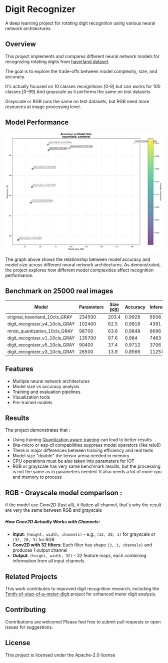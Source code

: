 # Digit Recognizer

A deep learning project for rotating digit recognition using various neural network architectures.

## Overview

This project implements and compares different neural network models for recognizing rotating digits from [haverland dataset](https://github.com/haverland/Tenth-of-step-of-a-meter-digit). 

The goal is to explore the trade-offs between model complexity, size, and accuracy.

It's actually focused on 10 classes recognitions [0-9] but can works for 100 classes [0-99] And grayscale as it performs the same on test datasets

Grayscale or RGB runs the same on test datasets, but RGB need more resources at image processing level.

## Model Performance

![Accuracy vs Model Size](imgs/accuracy_vs_size.png)

The graph above shows the relationship between model accuracy and model size across different neural network architectures. As demonstrated, the project explores how different model complexities affect recognition performance.

## Benchmark on 25000 real images

| Model                          | Parameters | Size (KB) | Accuracy | Inferences/sec |
| ------------------------------ | ---------- | --------- | -------- | -------------- |
| original_haverland_10cls_GRAY  | 234500     | 203.4     | 0.9928   | 6508           |
| digit_recognizer_v4_10cls_GRAY | 102400     | 62.5      | 0.9919   | 4391           |
| mnist_quantization_10cls_GRAY  | 98700      | 63.6      | 0.9848   | 6696           |
| digit_recognizer_v1_10cls_GRAY | 135700     | 97.6      | 0.984    | 7463           |
| digit_recognizer_v5_10cls_GRAY | 90400      | 37.4      | 0.9712   | 3706           |
| digit_recognizer_v3_10cls_GRAY | 26500      | 13.9      | 0.8566   | 11257          |

## Features

- Multiple neural network architectures
- Model size vs accuracy analysis
- Training and evaluation pipelines
- Visualization tools
- Pre-trained models

## Results

The project demonstrates that :

 - Using training [Quantization aware training](https://www.tensorflow.org/model_optimization/guide/quantization/training) can lead to better results
 - tlite-micro or esp-dl compabilities suppress model operators (like relu6)
 - There is major differences between training efficiency and real tests
 - Model size "double" the tensor arena needed in memory
 - CPU operations must be also taken into parameters for IOT
 - RGB or grayscale has very same benchmark results, but the processing is not the same as in parameters needed. It also needs a lot of more cpu and memory to process
 
 ## RGB - Grayscale model comparison : 
 if the model use Conv2D (fast all), it flatten all channel, that's why the result are very the same between RGB and grayscale
 
 ##### How Conv2D Actually Works with Channels:
-   **Input**: `(height, width, channels)` - e.g., `(32, 20, 1)` for grayscale or `(32, 20, 3)` for RGB
-   **Conv2D with 32 filters**: Each filter has shape `(3, 3, channels)` and produces 1 output channel
-   **Output**: `(height, width, 32)` - 32 feature maps, each combining information from all input channels

## Related Projects

This work contributes to improved digit recognition research, including the [Tenth-of-step-of-a-meter-digit](https://github.com/haverland/Tenth-of-step-of-a-meter-digit) project for enhanced meter digit analysis.

## Contributing
Contributions are welcome! Please feel free to submit pull requests or open issues for suggestions.

## License
This project is licensed under the Apache-2.0 license


